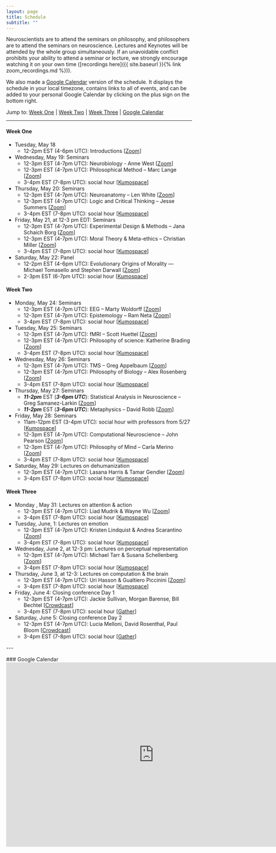 ```yaml
---
layout: page
title: Schedule
subtitle: ""
---
```

Neuroscientists are to attend the seminars on philosophy, and philosophers are to attend the seminars on neuroscience. Lectures and Keynotes will be attended by the whole group simultaneously. If an unavoidable conflict prohibits your ability to attend a seminar or lecture, we strongly encourage watching it on your own time ([recordings here]({{ site.baseurl }}{% link zoom_recordings.md %})).

We also made a [Google Calendar](#google-calendar) version of the schedule. It displays the schedule in your local timezone, contains links to all of events, and can be added to your personal Google Calendar by clicking on the plus sign on the bottom right.

Jump to: [Week One](#week-one) \| [Week Two](#week-two) \| [Week Three](#week-three) \| [Google Calendar](#google-calendar)

---
#### Week One
- Tuesday, May 18
  - 12-2pm EST (4-6pm UTC): Introductions [[Zoom](https://duke.zoom.us/s/92015651822)]
- Wednesday, May 19: Seminars
  - 12-3pm EST (4-7pm UTC): Neurobiology - Anne West [[Zoom](https://duke.zoom.us/s/92015651822)]
  - 12-3pm EST (4-7pm UTC): Philosophical Method – Marc Lange [[Zoom](https://duke.zoom.us/s/92015651822)]
  - 3-4pm EST (7-8pm UTC): social hour [[Kumospace](https://kumospace.com/ssnap2021)]
- Thursday, May 20: Seminars
  - 12-3pm EST (4-7pm UTC): Neuroanatomy – Len White [[Zoom](https://duke.zoom.us/s/92015651822)]
  - 12-3pm EST (4-7pm UTC): Logic and Critical Thinking – Jesse Summers [[Zoom](https://duke.zoom.us/s/92015651822)]
  - 3-4pm EST (7-8pm UTC): social hour [[Kumospace](https://kumospace.com/ssnap2021)]
- Friday, May 21, at 12-3 pm EDT: Seminars
  - 12-3pm EST (4-7pm UTC): Experimental Design & Methods – Jana Schaich Borg [[Zoom](https://duke.zoom.us/s/92015651822)]
  - 12-3pm EST (4-7pm UTC): Moral Theory & Meta-ethics – Christian Miller [[Zoom](https://duke.zoom.us/s/92015651822)]
  - 3-4pm EST (7-8pm UTC): social hour [[Kumospace](https://kumospace.com/ssnap2021)]
- Saturday, May 22: Panel
  - 12-2pm EST (4-6pm UTC): Evolutionary Origins of Morality — Michael Tomasello and Stephen Darwall [[Zoom](https://duke.zoom.us/s/92015651822)]
  - 2-3pm EST (6-7pm UTC): social hour [[Kumospace](https://kumospace.com/ssnap2021)]

#### Week Two
- Monday, May 24: Seminars
  - 12-3pm EST (4-7pm UTC): EEG – Marty Woldorff [[Zoom](https://duke.zoom.us/s/92015651822)]
  - 12-3pm EST (4-7pm UTC): Epistemology – Ram Neta [[Zoom](https://duke.zoom.us/s/92015651822)]
  - 3-4pm EST (7-8pm UTC): social hour [[Kumospace](https://kumospace.com/ssnap2021)]
- Tuesday, May 25: Seminars
  - 12-3pm EST (4-7pm UTC): fMRI – Scott Huettel [[Zoom](https://duke.zoom.us/s/92015651822)]
  - 12-3pm EST (4-7pm UTC): Philosophy of science: Katherine Brading [[Zoom](https://duke.zoom.us/s/92015651822)]
  - 3-4pm EST (7-8pm UTC): social hour [[Kumospace](https://kumospace.com/ssnap2021)]
- Wednesday, May 26: Seminars
  - 12-3pm EST (4-7pm UTC): TMS – Greg Appelbaum [[Zoom](https://duke.zoom.us/s/92015651822)]
  - 12-3pm EST (4-7pm UTC): Philosophy of Biology – Alex Rosenberg [[Zoom](https://duke.zoom.us/s/92015651822)]
  - 3-4pm EST (7-8pm UTC): social hour [[Kumospace](https://kumospace.com/ssnap2021)]
- Thursday, May 27: Seminars
  - ***11-2pm*** EST (***3-6pm UTC***): Statistical Analysis in Neuroscience – Greg Samanez-Larkin [[Zoom](https://duke.zoom.us/s/92015651822)]
  - ***11-2pm*** EST (***3-6pm UTC***): Metaphysics – David Robb [[Zoom](https://duke.zoom.us/s/92015651822)]
- Friday, May 28: Seminars
  - 11am-12pm EST (3-4pm UTC): social hour with professors from 5/27 [[Kumospace](https://kumospace.com/ssnap2021)]
  - 12-3pm EST (4-7pm UTC): Computational Neuroscience – John Pearson [[Zoom](https://duke.zoom.us/s/92015651822)]
  - 12-3pm EST (4-7pm UTC): Philosophy of Mind – Carla Merino [[Zoom](https://duke.zoom.us/s/92015651822)]
  - 3-4pm EST (7-8pm UTC): social hour [[Kumospace](https://kumospace.com/ssnap2021)]
- Saturday, May 29: Lectures on dehumanization
  - 12-3pm EST (4-7pm UTC): Lasana Harris & Tamar Gendler [[Zoom](https://duke.zoom.us/s/92015651822)]
  - 3-4pm EST (7-8pm UTC): social hour [[Kumospace](https://kumospace.com/ssnap2021)]

#### Week Three
- Monday , May 31: Lectures on attention & action
  - 12-3pm EST (4-7pm UTC): Liad Mudrik & Wayne Wu [[Zoom](https://duke.zoom.us/s/92015651822)]
  - 3-4pm EST (7-8pm UTC): social hour [[Kumospace](https://kumospace.com/ssnap2021)]
- Tuesday, June, 1: Lectures on emotion
  - 12-3pm EST (4-7pm UTC): Kristen Lindquist & Andrea Scarantino [[Zoom](https://duke.zoom.us/s/92015651822)]
  - 3-4pm EST (7-8pm UTC): social hour [[Kumospace](https://kumospace.com/ssnap2021)]
- Wednesday, June 2, at 12-3 pm: Lectures on perceptual representation
  - 12-3pm EST (4-7pm UTC): Michael Tarr & Susana Schellenberg [[Zoom](https://duke.zoom.us/s/92015651822)]
  - 3-4pm EST (7-8pm UTC): social hour [[Kumospace](https://kumospace.com/ssnap2021)]
- Thursday, June 3, at 12-3: Lectures on computation & the brain
  - 12-3pm EST (4-7pm UTC): Uri Hasson & Gualtiero Piccinini [[Zoom](https://duke.zoom.us/s/92015651822)]
  - 3-4pm EST (7-8pm UTC): social hour [[Kumospace](https://kumospace.com/ssnap2021)]
- Friday, June 4: Closing conference Day 1
  - 12-3pm EST (4-7pm UTC): Jackie Sullivan, Morgan Barense, Bill Bechtel [[Crowdcast]()]
  - 3-4pm EST (7-8pm UTC): social hour [[Gather](https://gather.town/i/kiOT3RLu)]
- Saturday, June 5: Closing conference Day 2
  - 12-3pm EST (4-7pm UTC): Lucia Melloni, David Rosenthal, Paul Bloom [[Crowdcast]()]
  - 3-4pm EST (7-8pm UTC): social hour [[Gather](https://gather.town/i/kiOT3RLu)]
<p></p>
---
<p></p>
### Google Calendar
<iframe src="https://calendar.google.com/calendar/embed?height=600&amp;wkst=1&amp;bgcolor=%23ffffff&amp;ctz=America%2FNew_York&amp;src=bnZibWFkY2ZtMTdrZmpubDQwMjlhaTlpcWdAZ3JvdXAuY2FsZW5kYXIuZ29vZ2xlLmNvbQ&amp;color=%23B39DDB&amp;mode=AGENDA" style="border-width:0" width="800" height="500" frameborder="0" scrolling="no"></iframe>

